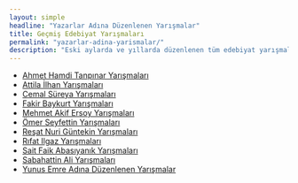```yaml
---
layout: simple
headline: "Yazarlar Adına Düzenlenen Yarışmalar"
title: Geçmiş Edebiyat Yarışmaları
permalink: "yazarlar-adina-yarismalar/"
description: "Eski aylarda ve yıllarda düzenlenen tüm edebiyat yarışmalarının ve diğer yarışmaların listesine ilgili aya tıklayarak erişebilirsiniz."
---
```


<ul class='nav flex-column'>
   <li class='nav-item'>
      <a class='nav-link' href='/ahmet-hamdi-tanpinar-yarismalari/'>
         Ahmet Hamdi Tanpınar Yarışmaları
      </a>
   </li>
   <li class='nav-item'>
      <a class='nav-link' href='/attila-ilhan-yarismalari/'>
         Attila İlhan Yarışmaları
      </a>
   </li>
   <li class='nav-item'>
      <a class='nav-link' href='/cemal-sureya-yarismalari/'>
         Cemal Süreya Yarışmaları
      </a>
   </li>
   <li class='nav-item'>
      <a class='nav-link' href='/fakir-baykurt-yarismalari/'>
         Fakir Baykurt Yarışmaları
      </a>
   </li>
   <li class='nav-item'>
      <a class='nav-link' href='/mehmet-akif-ersoy-yarismalari/'>
         Mehmet Akif Ersoy Yarışmaları
      </a>
   </li>
   <li class='nav-item'>
      <a class='nav-link' href='/omer-seyfettin-yarismalari/'>
         Ömer Seyfettin Yarışmaları
      </a>
   </li>
   <li class='nav-item'>
      <a class='nav-link' href='/resat-nuri-guntekin-yarismalari/'>
         Reşat Nuri Güntekin Yarışmaları
      </a>
   </li>
   <li class='nav-item'>
      <a class='nav-link' href='/rifat-ilgaz-yarismalari/'>
         Rıfat Ilgaz Yarışmaları
      </a>
   </li>
   <li class='nav-item'>
      <a class='nav-link' href='/sait-faik-abasiyanik-yarismalari/'>
         Sait Faik Abasıyanık Yarışmaları
      </a>
   </li>
   <li class='nav-item'>
      <a class='nav-link' href='/sabahattin-ali-yarismalari/'>
         Sabahattin Ali Yarışmaları
      </a>
   </li>
   <li class='nav-item'>
      <a class='nav-link' href='/yunus-emre-yarismalari/'>
         Yunus Emre Adına Düzenlenen Yarışmalar
      </a>
   </li>
</ul>